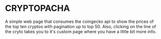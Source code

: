 # CRYPTOPACHA

A simple web page that consumes the coingecko api to show the prices of the top ten cryptos with pagination up to top 50.
Also, clicking on the line of the cryto takes you to it's custom page where you have a little bit more info.
